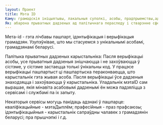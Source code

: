 ```yaml
---
layout: Праект
title: Мэта ID
Каму: грамадскія ініцыятывы, лакальныя суполкі, асобы, прадпрыемствы,адукацыйныя платформы, грамадскія сэрвісы, дзяржорганы. 
Як: абарона прыватных дадзеных ад палітычнага пераследу і стварэнне сферы даверу. 
---
```

Метa-id - гэта лічбавы пашпарт, ідэнтыфікацыя і верыфікацыя грамадзян. Узупэўнівае, што мы стасуемся з унікальнымі асобамі, грамадзянамі беларусі. 

Палітыка прыватных дадзеных карыстальніка:
Пасля верыфікацыі асобы, усе прыватныя дадзеныя знішчаюцца і не захоўваюцца ў сістэме, у сістэме застаецца толькі ўнікальны код. У працэсе верыфікацыі пашпартыст ці пашпартыска пераконваецца, што карыстальнік гэта жывая асоба. Пасля верыфікацыі ўсе дадзеныя знаходзяцца і захоўваюцца ў карыстальніка. Уладальнік мэтаID сам вырашае, якія мінавіта асабовымі дадзенымі ён можа падзяліцца з сервісамі і службамі па іх запыту. 

Некаторыя сервісы могуць пакідаць адзнакі ў пашпарце: кваліфікацыйные - мэтаДыплём; прафесійныя - праз прафсаюзы; ідэнтыфікацыйныя - карыстальнік сапраўдны чалавек з грамадзянін беларусі; пра прышчэпкі і г.д. 
